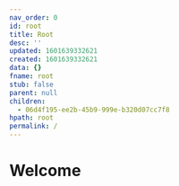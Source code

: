 ```yaml
---
nav_order: 0
id: root
title: Root
desc: ''
updated: 1601639332621
created: 1601639332621
data: {}
fname: root
stub: false
parent: null
children:
  - 06d4f195-ee2b-45b9-999e-b320d07cc7f8
hpath: root
permalink: /
---
```

# Welcome
